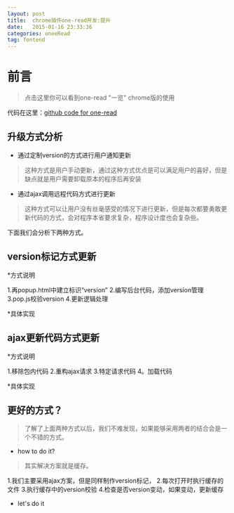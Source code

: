 ```yaml
---
layout: post
title:  chrome插件one-read开发:提升
date:   2015-01-16 23:33:36
categories: oneeRead
tag: fontend
---
```

# 前言

>	点击这里你可以看到one-read "一览" chrome版的使用

代码在这里：[github code for one-read](https://github.com/icindy/one-read)


## 升级方式分析

*	通过定制version的方式进行用户通知更新

> 这种方式是用户手动更新，通过这种方式优点是可以满足用户的喜好，但是缺点就是用户需要卸载原本的程序后再安装

*	通过ajax调用远程代码方式进行更新

> 这种方式可以让用户没有丝毫感受的情况下进行更新，但是每次都要勇敢更新代码的方式，会对程序本省要求复杂，程序设计度也会复杂些。

下面我们会分析下两种方式。

## version标记方式更新

*方式说明

1.再popup.html中建立标识“version”
2.编写后台代码，添加version管理
3.pop.js校验version
4.更新逻辑处理

*具体实现



## ajax更新代码方式更新

*方式说明

1.移除包内代码
2.重构ajax请求
3.特定请求代码
4。加载代码

*具体实现

## 更好的方式？

>了解了上面两种方式以后，我们不难发现，如果能够采用两者的结合会是一个不错的方式。

* how to do it?
> 其实解决方案就是缓存。

1.我们主要采用ajax方案，但是同样制作version标记，
2.每次打开时执行缓存的文件
3.执行缓存中的version校验
4.检查是否version变动，如果变动，更新缓存

* let's do it



